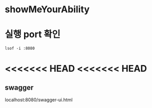 # showMeYourAbility

# 실행 port 확인

```agsl
lsof -i :8080
```
<<<<<<< HEAD
<<<<<<< HEAD
=======

## swagger

localhost:8080/swagger-ui.html
